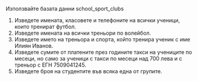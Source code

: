 Използвайте базата данни school_sport_clubs 
1. Изведете имената, класовете и телефоните на всички ученици, които тренират футбол.
2. Изведете имената на всички треньори по волейбол. 
3. Изведете името на треньора и спорта, който тренира ученик с име Илиян Иванов. 
4. Изведете сумите от платените през годините такси на учениците по месеци, но само за  ученици с такси по месеци над 700 лева и с треньор с ЕГН 7509041245. 
5. Изведете броя на студентите във всяка една от групите.
